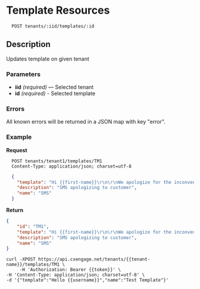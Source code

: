 # Template Resources

```
  POST tenants/:iid/templates/:id
```

## Description

Updates template on given tenant


### Parameters

- **iid** _(required)_ — Selected tenant
- **id** _(required)_ - Selected template

### Errors

All known errors will be returned in a JSON map with key "error".


### Example


**Request**

```
  POST tenants/tenant1/templates/TM1
  Content-Type: application/json; charset=utf-8
```

```json
  {
    "template": "Hi {{first-name}}\r\n\r\nWe apologize for the inconvenience. Please contact us at {{email-address}} at your earliest convenience.\r\n\r\nThank You\r\n",
    "description": "SMS apologizing to customer",
    "name": "SMS"
  }
```

**Return**
```json
{
    "id": "TM1",
    "template": "Hi {{first-name}}\r\n\r\nWe apologize for the inconvenience. Please contact us at {{email-address}} at your earliest convenience.\r\n\r\nThank You\r\n",
    "description": "SMS apologizing to customer",
    "name": "SMS"
}
```

```
curl -XPOST https://api.cxengage.net/tenants/{{tenant-name}}/templates/TM1 \
     -H 'Authorization: Bearer {{token}}' \
-H 'Content-Type: application/json; charset=utf-8' \
-d '{"template":"Hello {{username}}","name":"Test Template"}'
```
